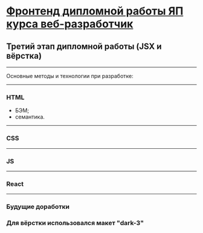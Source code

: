 # [Фронтенд дипломной работы ЯП курса веб-разработчик](https://github.com/goplomah/movies-explorer-frontend)

## Третий этап дипломной работы (JSX и вёрстка)

---

Основные методы и технологии при разработке:

---

### HTML

- БЭМ;
- семантика.

---

### CSS

---

### JS

---

### React

---

### Будущие доработки

### Для вёрстки использовался макет "dark-3"
